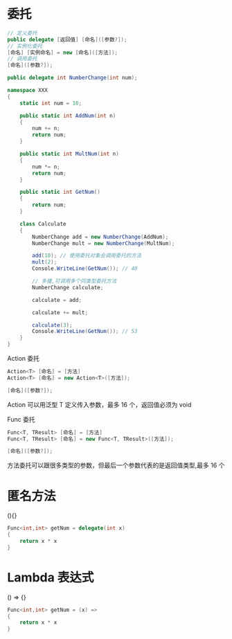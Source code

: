 # 委托

```C#
// 定义委托
public delegate [返回值] [命名]([参数?]);
// 实例化委托
[命名] [实例命名] = new [命名]([方法]);
// 调用委托
[命名]([参数?]);
```

```C#
public delegate int NumberChange(int num);

namespace XXX
{
    static int num = 10;

    public static int AddNum(int n)
    {
        num += n;
        return num;
    }

    public static int MultNum(int n)
    {
        num *= n;
        return num;
    }

    public static int GetNum()
    {
        return num;
    }

    class Calculate
    {
        NumberChange add = new NumberChange(AddNum);
        NumberChange mult = new NumberChange(MultNum);

        add(10); // 使用委托对象会调用委托的方法
        mult(2);
        Console.WriteLine(GetNum()); // 40

        // 多播,可调用多个同类型委托方法
        NumberChange calculate;

        calculate = add;

        calculate += mult;

        calculate(3);
        Console.WriteLine(GetNum()); // 53
    }
}
```

Action 委托

```C#
Action<T> [命名] = [方法]
Action<T> [命名] = new Action<T>([方法]);

[命名]([参数?]);
```

Action 可以用泛型 T 定义传入参数，最多 16 个，返回值必须为 void

Func 委托

```C#
Func<T, TResult> [命名] = [方法]
Func<T, TResult> [命名] = new Func<T, TResult>([方法]);

[命名]([参数?]);
```

方法委托可以跟很多类型的参数，但最后一个参数代表的是返回值类型,最多 16 个

# 匿名方法

(){}

```C#
Func<int,int> getNum = delegate(int x)
{
    return x * x
}
```

# Lambda 表达式

() => {}

```C#
Func<int,int> getNum = (x) =>
{
    return x * x
}
```
